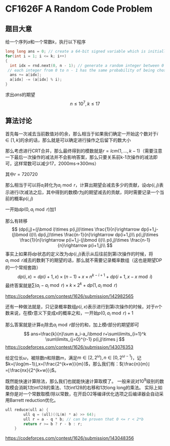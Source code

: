 # CF1626F A Random Code Problem

## 题目大意

给一个序列$a$和一个常数$k$，执行以下程序

```C++
long long ans = 0; // create a 64-bit signed variable which is initially equal to 0
for(int i = 1; i <= k; i++)
{
  int idx = rnd.next(0, n - 1); // generate a random integer between 0 and n - 1, both inclusive
 // each integer from 0 to n - 1 has the same probability of being chosen
  ans += a[idx];
  a[idx] -= (a[idx] % i);
}
```

求出$ans$的期望
$$
n\leq 10^7,k\leq 17
$$

## 算法讨论

首先每一次减去当前数值对$i$的余，那么相当于如果我们确定一开始这个数对于$i\in [1,k]$的余的话，那么就是可以确定进行操作之后留下的数大小

那么考虑进行CRT合并，那么最终得到的模数就是$r=lcm(1,...,k-1)$（需要注意一下最后一次操作的减法并不会影响答案，那么只要关系前k-1次操作的减法即可，这样常数可以减少17，2000ms->300ms）

其中$r=720720$

那么相当于可以将$a_i$转化为$a_i\bmod r$，计算出期望会减去多少的贡献，设$dp(i,j)$表示进行$i$次减法之后，其中得到的数模r为j的期望减去的贡献，同时需要记录一个当前的概率$p(i,j)$

一开始$dp(0,a_i\bmod r)$加1

那么有转移
$$
(dp(i,j)+(j\bmod i)\times p(i,j))\times \frac{1}{n}\rightarrow dp(i+1,j-(j\bmod i))\\
dp(i,j)\times \frac{n-1}{n}\rightarrow dp(i+1,j)\\
p(i,j)\times \frac{1}{n}\rightarrow p(i+1,j-(j\bmod i))\\
p(i,j)\times \frac{n-1}{n}\rightarrow p(i+1,j)\\
$$
事实上如果将$dp$状态的定义改为$dp(i,j)$表示从后往前到第i次操作的时候，将$a_i\bmod r$减去的数剩下的期望的话，那么就不需要记录概率数组（这也是期望DP的一个常规套路）
$$
dp(i,x)=dp(i+1,x)\times (n-1)+x\times n^{k-i+1}+dp(i+1,x-x\bmod i)
$$
最终答案就是$\sum (a_i-a_i\bmod r)\times k\times 2^k+dp(1,a_i\bmod r)$

https://codeforces.com/contest/1626/submission/142982565

还有一种做法就是，只记录概率数组$p(i,x)$表示进行到第i次操作的时候，对于$n$个数来说，在模r意义下变成$x$的概率之和，一开始$p(0,a_i\bmod r)+1$

那么答案就是计算$a_i$除去$a_i\bmod r$部分的和，加上模r部分的期望即可
$$
ans=\frac{k}{n}\sum a_i-a_i\bmod r+\sum\limits_{i=1}^k \sum\limits_{j=0}^{r-1} p(i,j)\times j
$$
https://codeforces.com/contest/1626/submission/143076353



给定位长$ω$，被除数$n$和除数$m$，满足$m∈[2,2^ω),n∈[0,2^{ω−1})$，记$k=⌊\log(m−1)⌋,x=⌈\frac{2^{k+w}}{m}⌉$，那么我们有：$⌊\frac{n}{m}⌋=⌊\frac{nx}{2^{k+w}}⌋$。

既然能快速计算除法，那么我们也就能快速计算取模了。
一般来说对$10^9$级别的数取模会消耗1次int128的乘法、1次int128的右移和1次long long的乘法。
实际上如果你是对一个常数取模/除以常数，在开启O2等编译优化选项之后编译器会自动采用Barrett reduction优化。

```C++
ull reduce(ull a) {
		ull q = (ull)((L(m) * a) >> 64);
		ull r = a - q * b; // can be proven that 0 <= r < 2*b
		return r >= b ? r - b : r;
	}
```

https://codeforces.com/contest/1626/submission/143048356